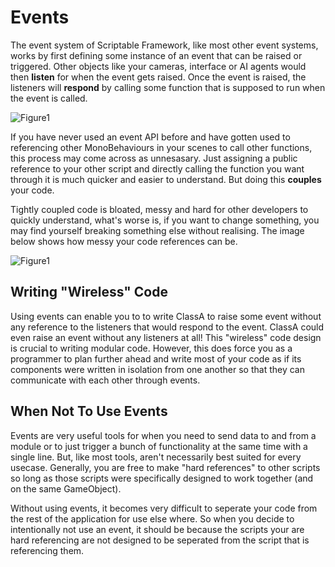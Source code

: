 # Events

The event system of Scriptable Framework, like most other event systems, works by first defining some instance of an event that can be raised or triggered. Other objects like your cameras, interface or AI agents would then **listen** for when the event gets raised. Once the event is raised, the listeners will **respond** by calling some function that is supposed to run when the event is called.

![Figure1](~/images/events1.png)

If you have never used an event API before and have gotten used to referencing other MonoBehaviours in your scenes to call other functions, this process may come across as unnesasary. Just assigning a public reference to your other script and directly calling the function you want through it is much quicker and easier to understand. But doing this **couples** your code.

Tightly coupled code is bloated, messy and hard for other developers to quickly understand, what's worse is, if you want to change something, you may find yourself breaking something else without realising. The image below shows how messy your code references can be.

![Figure1](~/images/events2.png)

## Writing "Wireless" Code

Using events can enable you to to write ClassA to raise some event without any reference to the listeners that would respond to the event. ClassA could even raise an event without any listeners at all! This "wireless" code design is crucial to writing modular code. However, this does force you as a programmer to plan further ahead and write most of your code as if its components were written in isolation from one another so that they can communicate with each other through events.

## When Not To Use Events

Events are very useful tools for when you need to send data to and from a module or to just trigger a bunch of functionality at the same time with a single line. But, like most tools, aren't necessarily best suited for every usecase. Generally, you are free to make "hard references" to other scripts so long as those scripts were specifically designed to work together (and on the same GameObject). 

Without using events, it becomes very difficult to seperate your code from the rest of the application for use else where. So when you decide to intentionally not use an event, it should be because the scripts your are hard referencing are not designed to be seperated from the script that is referencing them.